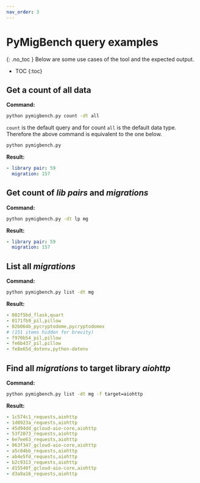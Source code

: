 ```yaml
---
nav_order: 3
---
```

# PyMigBench query examples
{: .no_toc }
Below are some use cases of the tool and the expected output.
- TOC
{:toc}

## Get a count of all data
**Command:**
```bash
python pymigbench.py count -dt all
```
`count` is the default query and for count `all` is the default data type. Therefore the above command is equivalent to the one below.
```bash
python pymigbench.py
```

**Result:**
```yaml
- library pair: 59
  migration: 157
```
## Get count of _lib pairs_ and _migrations_
**Command:**
```bash
python pymigbench.py -dt lp mg
```  

**Result:**
```yaml
- library pair: 59
  migration: 157
```
## List all _migrations_
**Command:**
```bash
python pymigbench.py list -dt mg
```

**Result:**
```yaml
- 002f5bd_flask,quart
- 0171fb9_pil,pillow
- 02b064b_pycryptodome,pycryptodomex
# (151 items hidden for brevity)
- f970b54_pil,pillow
- fe6b437_pil,pillow
- fe8e65d_dotenv,python-dotenv
```

## Find all _migrations_ to target library _aiohttp_
**Command:**
```bash
python pymigbench.py list -dt mg -f target=aiohttp
```

**Result:**
```yaml
- 1c574c1_requests,aiohttp
- 1d8923a_requests,aiohttp
- 45d94dd_gcloud-aio-core,aiohttp
- 53f2073_requests,aiohttp
- 6e7ee63_requests,aiohttp
- 963f347_gcloud-aio-core,aiohttp
- a5c04bb_requests,aiohttp
- ab4e5fd_requests,aiohttp
- b2c9313_requests,aiohttp
- d15540f_gcloud-aio-core,aiohttp
- d3a9a16_requests,aiohttp
```
